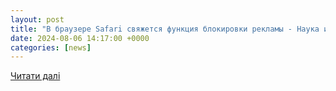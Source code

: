 ```yaml
---
layout: post
title: "В браузере Safari свяжется функция блокировки рекламы - Наука и техника"
date: 2024-08-06 14:17:00 +0000
categories: [news]
---
```


[Читати далі](https://kurs.com.ua/ru/novost/1237692-v-brauzere-safari-svjazhetsja-funkcija-blokirovki-reklami)
